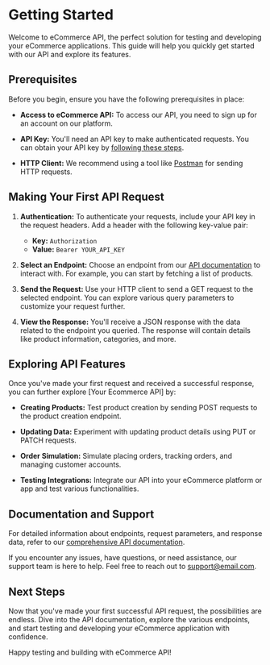 # Getting Started

Welcome to eCommerce API, the perfect solution for testing and developing your eCommerce applications. This guide will help you quickly get started with our API and explore its features.

## Prerequisites

Before you begin, ensure you have the following prerequisites in place:

- **Access to eCommerce API:** To access our API, you need to sign up for an account on our platform.

- **API Key:** You'll need an API key to make authenticated requests. You can obtain your API key by [following these steps](/guide/auth.md).

- **HTTP Client:** We recommend using a tool like [Postman](https://www.postman.com/downloads/) for sending HTTP requests.

## Making Your First API Request

1. **Authentication:** To authenticate your requests, include your API key in the request headers. Add a header with the following key-value pair:

   - **Key:** `Authorization`
   - **Value:** `Bearer YOUR_API_KEY`

2. **Select an Endpoint:** Choose an endpoint from our [API documentation](/guide) to interact with. For example, you can start by fetching a list of products.

3. **Send the Request:** Use your HTTP client to send a GET request to the selected endpoint. You can explore various query parameters to customize your request further.

4. **View the Response:** You'll receive a JSON response with the data related to the endpoint you queried. The response will contain details like product information, categories, and more.

## Exploring API Features

Once you've made your first request and received a successful response, you can further explore [Your Ecommerce API] by:

- **Creating Products:** Test product creation by sending POST requests to the product creation endpoint.

- **Updating Data:** Experiment with updating product details using PUT or PATCH requests.

- **Order Simulation:** Simulate placing orders, tracking orders, and managing customer accounts.

- **Testing Integrations:** Integrate our API into your eCommerce platform or app and test various functionalities.

## Documentation and Support

For detailed information about endpoints, request parameters, and response data, refer to our [comprehensive API documentation](guide).

If you encounter any issues, have questions, or need assistance, our support team is here to help. Feel free to reach out to [support@email.com](mailto:communitypro47@gmail.com).

## Next Steps

Now that you've made your first successful API request, the possibilities are endless. Dive into the API documentation, explore the various endpoints, and start testing and developing your eCommerce application with confidence.

Happy testing and building with eCommerce API!
